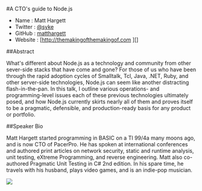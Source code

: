 #A CTO's guide to Node.js

* Name      : Matt Hargett
* Twitter   : [@syke][]
* GitHub    : [matthargett][]
* Website   : [http://themakingofthemakingof.com ][]

##Abstract

What's different about Node.js as a technology and community from other sever-side stacks that have come and gone?
For those of us who have been through the rapid adoption cycles of Smalltalk, Tcl, Java, .NET, Ruby, and other server-side technologies,
Node.js can seem like another distracting flash-in-the-pan. In this talk, I outline various operations- and programming-level
issues each of these previous technologies ultimately posed, and how Node.js currently skirts nearly all of them and 
proves itself to be a pragmatic, defensible, and production-ready basis for any product or portfolio.

##Speaker Bio

Matt Hargett started programming in BASIC on a TI 99/4a many moons ago, and is now CTO of PacerPro. 
He has spoken at international conferences and authored print articles on network security, static and runtime analysis,
unit testing, eXtreme Programming, and reverse engineering. Matt also co-authored Pragmatic Unit Testing in C# 2nd edition. 
In his spare time, he travels with his husband, plays video games, and is an indie-pop musician. 

![](https://scontent-b-sjc.xx.fbcdn.net/hphotos-ash3/t1.0-9/1017536_10151757220430185_918701931_n.jpg)


[@syke]:http://twitter.com/syke
[matthargett]:http://github.com/matthargett
[themakingofthemakingof]:http://themakingofthemakingof.com
[pacerpro.com]:http://www.pacerpro.com
